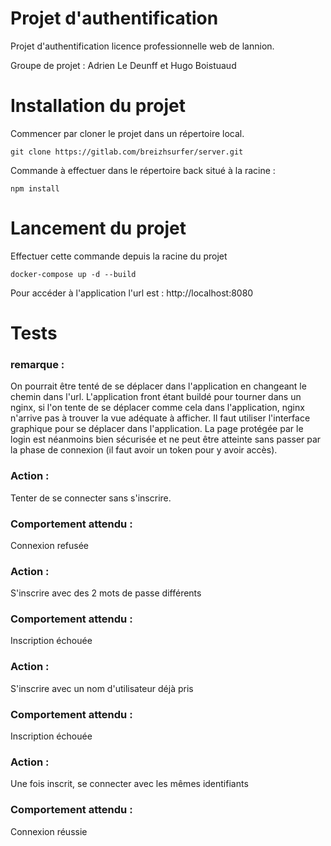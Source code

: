 # Projet d'authentification

Projet d'authentification licence professionnelle web de lannion.

Groupe de projet : Adrien Le Deunff et Hugo Boistuaud


# Installation du projet

Commencer par cloner le projet dans un répertoire local.

`git clone https://gitlab.com/breizhsurfer/server.git`


Commande à effectuer dans le répertoire back situé à la racine :

`npm install`


# Lancement du projet

Effectuer cette commande depuis la racine du projet

`docker-compose up -d --build`

Pour accéder à l'application l'url est : http://localhost:8080


# Tests
### remarque :
On pourrait être tenté de se déplacer dans l'application en changeant le chemin dans l'url. L'application front étant buildé pour tourner dans un nginx, si l'on tente de se déplacer comme cela dans l'application, nginx n'arrive pas à trouver la vue adéquate à afficher. Il faut utiliser l'interface graphique pour se déplacer dans l'application.
La page protégée par le login est néanmoins bien sécurisée et ne peut être atteinte sans passer par la phase de connexion (il faut avoir un token pour y avoir accès).
### Action : 
Tenter de se connecter sans s'inscrire.
### Comportement attendu :
Connexion refusée
### Action : 
S'inscrire avec des 2 mots de passe différents
### Comportement attendu :
Inscription échouée
### Action : 
S'inscrire avec un nom d'utilisateur déjà pris
### Comportement attendu :
Inscription échouée
### Action : 
Une fois inscrit, se connecter avec les mêmes identifiants
### Comportement attendu :
Connexion réussie
